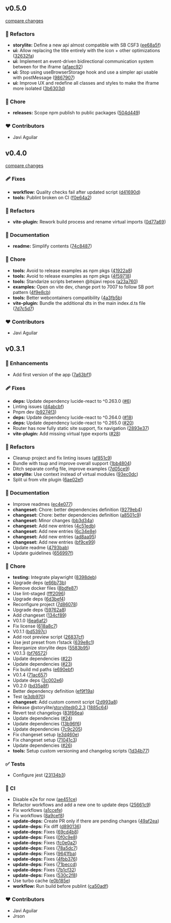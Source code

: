 ## v0.5.0

[compare changes](https://github.com/itsjavi/storylite/compare/v0.4.0...v0.5.0)

### 💅 Refactors

- **storylite:** Define a new api almost compatible with SB CSF3 ([ee68a5f](https://github.com/itsjavi/storylite/commit/ee68a5f))
- **ui:** Allow replacing the title entirely with the icon + other optimizations ([32632fa](https://github.com/itsjavi/storylite/commit/32632fa))
- **ui:** Implement an event-driven bidirectional communication system between for the iframe ([afaec92](https://github.com/itsjavi/storylite/commit/afaec92))
- **ui:** Stop using useBrowserStorage hook and use a simpler api usable with postMessage ([9867907](https://github.com/itsjavi/storylite/commit/9867907))
- **ui:** Improve UX and redefine all classes and styles to make the iframe more isolated ([3b6303d](https://github.com/itsjavi/storylite/commit/3b6303d))

### 🏡 Chore

- **releases:** Scope npm publish to public packages ([504d449](https://github.com/itsjavi/storylite/commit/504d449))

### ❤️ Contributors

- Javi Aguilar

## v0.4.0

[compare changes](https://github.com/itsjavi/storylite/compare/v0.3.1...v0.4.0)

### 🩹 Fixes

- **workflow:** Quality checks fail after updated script ([d41690d](https://github.com/itsjavi/storylite/commit/d41690d))
- **tools:** Publint broken on CI ([f0e64a2](https://github.com/itsjavi/storylite/commit/f0e64a2))

### 💅 Refactors

- **vite-plugin:** Rework build process and rename virtual imports ([0d77a69](https://github.com/itsjavi/storylite/commit/0d77a69))

### 📖 Documentation

- **readme:** Simplify contents ([74c8487](https://github.com/itsjavi/storylite/commit/74c8487))

### 🏡 Chore

- **tools:** Avoid to release examples as npm pkgs ([41922a8](https://github.com/itsjavi/storylite/commit/41922a8))
- **tools:** Avoid to release examples as npm pkgs ([4f59718](https://github.com/itsjavi/storylite/commit/4f59718))
- **tools:** Standarize scripts between @itsjavi repos ([a23a760](https://github.com/itsjavi/storylite/commit/a23a760))
- **examples:** Open on vite dev, change port to 7007 to follow SB port pattern ([4f9e8cb](https://github.com/itsjavi/storylite/commit/4f9e8cb))
- **tools:** Better webcontainers compatibility ([4a3fb5b](https://github.com/itsjavi/storylite/commit/4a3fb5b))
- **vite-plugin:** Bundle the additional dts in the main index.d.ts file ([7d7c5d7](https://github.com/itsjavi/storylite/commit/7d7c5d7))

### ❤️ Contributors

- Javi Aguilar

## v0.3.1

### 🚀 Enhancements

- Add first version of the app ([7a63bf1](https://github.com/itsjavi/storylite/commit/7a63bf1))

### 🩹 Fixes

- **deps:** Update dependency lucide-react to ^0.263.0 ([#6](https://github.com/itsjavi/storylite/pull/6))
- Linting issues ([d4abcbf](https://github.com/itsjavi/storylite/commit/d4abcbf))
- Pnpm dev ([b9274f3](https://github.com/itsjavi/storylite/commit/b9274f3))
- **deps:** Update dependency lucide-react to ^0.264.0 ([#18](https://github.com/itsjavi/storylite/pull/18))
- **deps:** Update dependency lucide-react to ^0.265.0 ([#20](https://github.com/itsjavi/storylite/pull/20))
- Router has now fully static site support, fix navigation ([2893e37](https://github.com/itsjavi/storylite/commit/2893e37))
- **vite-plugin:** Add missing virtual type exports ([#28](https://github.com/itsjavi/storylite/pull/28))

### 💅 Refactors

- Cleanup project and fix linting issues ([af851c9](https://github.com/itsjavi/storylite/commit/af851c9))
- Bundle with tsup and improve overall support ([1bb4804](https://github.com/itsjavi/storylite/commit/1bb4804))
- Ditch separate config file, improve examples ([7d05ce9](https://github.com/itsjavi/storylite/commit/7d05ce9))
- **storylite:** Use context instead of virtual modules ([93ec0dc](https://github.com/itsjavi/storylite/commit/93ec0dc))
- Split ui from vite plugin ([6ae02ef](https://github.com/itsjavi/storylite/commit/6ae02ef))

### 📖 Documentation

- Improve readmes ([ec4e077](https://github.com/itsjavi/storylite/commit/ec4e077))
- **changeset:** Chore: better dependencies definition ([9279eb4](https://github.com/itsjavi/storylite/commit/9279eb4))
- **changeset:** Chore: better dependencies definition ([a8501c9](https://github.com/itsjavi/storylite/commit/a8501c9))
- **changeset:** Minor changes ([bb3d34a](https://github.com/itsjavi/storylite/commit/bb3d34a))
- **changeset:** Add new entries ([4c51edb](https://github.com/itsjavi/storylite/commit/4c51edb))
- **changeset:** Add new entries ([6c34e8e](https://github.com/itsjavi/storylite/commit/6c34e8e))
- **changeset:** Add new entries ([ad8aa95](https://github.com/itsjavi/storylite/commit/ad8aa95))
- **changeset:** Add new entries ([bf9ce99](https://github.com/itsjavi/storylite/commit/bf9ce99))
- Update readme ([4793bab](https://github.com/itsjavi/storylite/commit/4793bab))
- Update guidelines ([656997f](https://github.com/itsjavi/storylite/commit/656997f))

### 🏡 Chore

- **testing:** Integrate playwright ([8398deb](https://github.com/itsjavi/storylite/commit/8398deb))
- Upgrade deps ([e66b73b](https://github.com/itsjavi/storylite/commit/e66b73b))
- Remove docker files ([8bdfe87](https://github.com/itsjavi/storylite/commit/8bdfe87))
- Use lint-staged ([fff2096](https://github.com/itsjavi/storylite/commit/fff2096))
- Upgrade deps ([6d3bef4](https://github.com/itsjavi/storylite/commit/6d3bef4))
- Reconfigure project ([7d86078](https://github.com/itsjavi/storylite/commit/7d86078))
- Upgrade deps ([59762a8](https://github.com/itsjavi/storylite/commit/59762a8))
- Add changeset ([134cf89](https://github.com/itsjavi/storylite/commit/134cf89))
- V0.1.0 ([6ea6af2](https://github.com/itsjavi/storylite/commit/6ea6af2))
- Fix license ([618a8c7](https://github.com/itsjavi/storylite/commit/618a8c7))
- V0.1.1 ([bd5397c](https://github.com/itsjavi/storylite/commit/bd5397c))
- Add root preview script ([26837cf](https://github.com/itsjavi/storylite/commit/26837cf))
- Use jest preset from r1stack ([639e8c1](https://github.com/itsjavi/storylite/commit/639e8c1))
- Reorganize storylite deps ([5583b95](https://github.com/itsjavi/storylite/commit/5583b95))
- V0.1.3 ([bf76572](https://github.com/itsjavi/storylite/commit/bf76572))
- Update dependencies ([#22](https://github.com/itsjavi/storylite/pull/22))
- Update dependencies ([#23](https://github.com/itsjavi/storylite/pull/23))
- Fix build md paths ([e690ebf](https://github.com/itsjavi/storylite/commit/e690ebf))
- V0.1.4 ([71ac657](https://github.com/itsjavi/storylite/commit/71ac657))
- Update deps ([3c002e6](https://github.com/itsjavi/storylite/commit/3c002e6))
- V0.2.0 ([bd35a8f](https://github.com/itsjavi/storylite/commit/bd35a8f))
- Better dependency definition ([ef9f19a](https://github.com/itsjavi/storylite/commit/ef9f19a))
- Test ([e3db970](https://github.com/itsjavi/storylite/commit/e3db970))
- **changeset:** Add custom commit script ([2d993a8](https://github.com/itsjavi/storylite/commit/2d993a8))
- Release @storylite/storylite@0.2.3 ([1885c64](https://github.com/itsjavi/storylite/commit/1885c64))
- Revert test changelogs ([83f66ea](https://github.com/itsjavi/storylite/commit/83f66ea))
- Update dependencies ([#24](https://github.com/itsjavi/storylite/pull/24))
- Update dependencies ([13b96f6](https://github.com/itsjavi/storylite/commit/13b96f6))
- Update dependencies ([7c9c205](https://github.com/itsjavi/storylite/commit/7c9c205))
- Fix changeset setup ([e3d460e](https://github.com/itsjavi/storylite/commit/e3d460e))
- Fix changeset setup ([71041c3](https://github.com/itsjavi/storylite/commit/71041c3))
- Update dependencies ([#26](https://github.com/itsjavi/storylite/pull/26))
- **tools:** Setup custom versioning and changelog scripts ([1d34b77](https://github.com/itsjavi/storylite/commit/1d34b77))

### ✅ Tests

- Configure jest ([23134b3](https://github.com/itsjavi/storylite/commit/23134b3))

### 🤖 CI

- Disable e2e for now ([ae451ce](https://github.com/itsjavi/storylite/commit/ae451ce))
- Refactor workflows and add a new one to update deps ([25661c9](https://github.com/itsjavi/storylite/commit/25661c9))
- Fix workflows ([a1ccefe](https://github.com/itsjavi/storylite/commit/a1ccefe))
- Fix workflows ([8a9cef8](https://github.com/itsjavi/storylite/commit/8a9cef8))
- **update-deps:** Create PR only if there are pending changes ([49af2ea](https://github.com/itsjavi/storylite/commit/49af2ea))
- **update-deps:** Fix diff ([d890136](https://github.com/itsjavi/storylite/commit/d890136))
- **update-deps:** Fixes ([69cd4b8](https://github.com/itsjavi/storylite/commit/69cd4b8))
- **update-deps:** Fixes ([0f0c9e8](https://github.com/itsjavi/storylite/commit/0f0c9e8))
- **update-deps:** Fixes ([fc0e0a2](https://github.com/itsjavi/storylite/commit/fc0e0a2))
- **update-deps:** Fixes ([78a5dc7](https://github.com/itsjavi/storylite/commit/78a5dc7))
- **update-deps:** Fixes ([9641fba](https://github.com/itsjavi/storylite/commit/9641fba))
- **update-deps:** Fixes ([4fbb376](https://github.com/itsjavi/storylite/commit/4fbb376))
- **update-deps:** Fixes ([71beccd](https://github.com/itsjavi/storylite/commit/71beccd))
- **update-deps:** Fixes ([7b1cf32](https://github.com/itsjavi/storylite/commit/7b1cf32))
- **update-deps:** Fixes ([530c2f8](https://github.com/itsjavi/storylite/commit/530c2f8))
- Use turbo cache ([e0b185e](https://github.com/itsjavi/storylite/commit/e0b185e))
- **workflow:** Run build before publint ([ca50adf](https://github.com/itsjavi/storylite/commit/ca50adf))

### ❤️ Contributors

- Javi Aguilar
- Jrson
